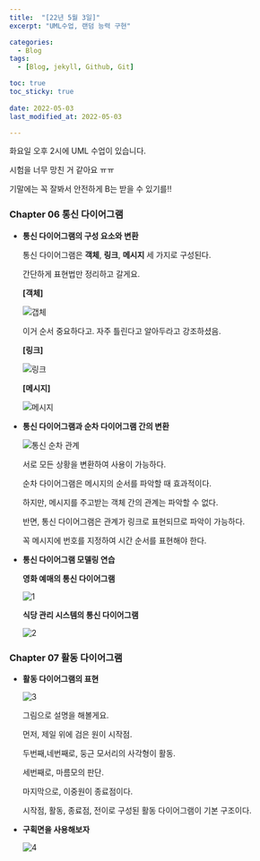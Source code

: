 ```yaml
---
title:  "[22년 5월 3일]"
excerpt: "UML수업, 랜덤 능력 구현"

categories:
  - Blog
tags:
  - [Blog, jekyll, Github, Git]

toc: true
toc_sticky: true
 
date: 2022-05-03
last_modified_at: 2022-05-03

---
```


화요일 오후 2시에 UML 수업이 있습니다.

시험을 너무 망친 거 같아요 ㅠㅠ

기말에는 꼭 잘봐서 안전하게 B는 받을 수 있기를!!

### Chapter 06 통신 다이어그램

- **통신 다이어그램의 구성 요소와 변환**
    
    통신 다이어그램은 **객체**, **링크**, **메시지** 세 가지로 구성된다.
    
    간단하게 표현법만 정리하고 갈게요.
    
    **[객체]**
    
    ![갭체](https://user-images.githubusercontent.com/102167336/166467926-1f8df904-7a54-447e-b8c2-28d7c981305c.jpg)
    
    이거 순서 중요하다고. 자주 틀린다고 알아두라고 강조하셨음.
    
    **[링크]**
    
    ![링크](https://user-images.githubusercontent.com/102167336/166467931-aef5ef4c-e24c-4ce2-a701-1b12e010f973.jpg)
    
    **[메시지]**
    
    ![메시지](https://user-images.githubusercontent.com/102167336/166467934-e370b0f6-349d-4b60-afed-ba8bd51b3b93.jpg)
    
- **통신 다이어그램과 순차 다이어그램 간의 변환**
    
    ![통신 순차 관계](https://user-images.githubusercontent.com/102167336/166467938-d8b7d1ea-27cc-4405-a00f-be97b793d9af.jpg)
    
    서로 모든 상황을 변환하여 사용이 가능하다.
    
    순차 다이어그램은 메시지의 순서를 파악할 때 효과적이다.
    
    하지만, 메시지를 주고받는 객체 간의 관계는 파악할 수 없다.
    
    반면, 통신 다이어그램은 관계가 링크로 표현되므로 파악이 가능하다.
    
    꼭 메시지에 번호를 지정하여 시간 순서를 표현해야 한다.
    
- **통신 다이어그램 모델링 연습**
    
    **영화 예매의 통신 다이어그램** 
    
    ![1](https://user-images.githubusercontent.com/102167336/166467915-32df22cf-22bb-4cbc-b0f5-5d8c61e9a051.PNG)
    
    **식당 관리 시스템의 통신 다이어그램**
    
    ![2](https://user-images.githubusercontent.com/102167336/166467921-e6405984-9e80-47d2-9445-ff9eb476401a.PNG)
    

### Chapter 07 활동 다이어그램

- **활동 다이어그램의 표현**
    
    ![3](https://user-images.githubusercontent.com/102167336/166467924-6ed2ea77-8ebc-418e-b643-210b42de1571.PNG)
    
    그림으로 설명을 해볼게요.
    
    먼저, 제일 위에 검은 원이 시작점.
    
    두번째,네번째로, 둥근 모서리의 사각형이 활동.
    
    세번째로, 마름모의 판단.
    
     마지막으로, 이중원이 종료점이다.
    
    시작점, 활동, 종료점, 전이로 구성된 활동 다이어그램이 기본 구조이다.
    
- **구획면을 사용해보자**
    
    ![4](https://user-images.githubusercontent.com/102167336/166467925-616aaf1f-1752-4111-90ff-5b70a3b0957d.PNG)
